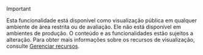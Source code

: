 > [!IMPORTANT]
> Esta funcionalidade está disponível como visualização pública em qualquer ambiente de área restrita ou de avaliação. Ele não está disponível em ambientes de produção. O conteúdo e as funcionalidades estão sujeitos a alteração. Para obter mais informações sobre os recursos de visualização, consulte [Gerenciar recursos](../hr-admin-manage-features.md).